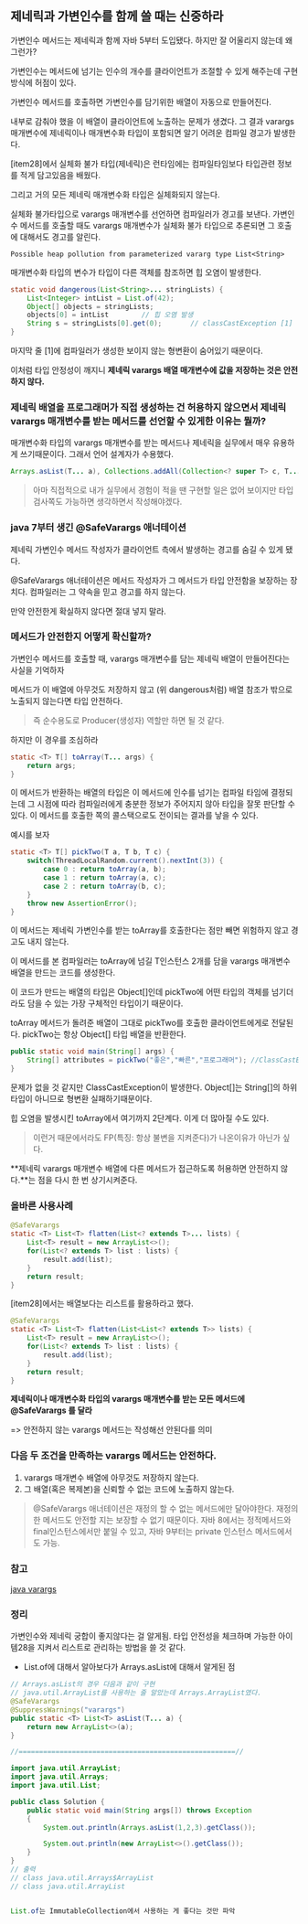 ## 제네릭과 가변인수를 함께 쓸 때는 신중하라

가변인수 메서드는 제네릭과 함께 자바 5부터 도입됐다. 하지만 잘 어울리지 않는데 왜 그런가?

가변인수는 메서드에 넘기는 인수의 개수를 클라이언트가 조절할 수 있게 해주는데 구현방식에 허점이 있다.

가변인수 메서드를 호출하면 가변인수를 담기위한 배열이 자동으로 만들어진다.

내부로 감춰야 했을 이 배열이 클라이언트에 노출하는 문제가 생겼다. 그 결과 varargs 매개변수에 제네릭이나 매개변수화 타입이 포함되면 알기 어려운 컴파일 경고가 발생한다.

[item28]에서 실체화 불가 타입(제네릭)은 런타임에는 컴파일타임보다 타입관련 정보를 적게 담고있음을 배웠다.

그리고 거의 모든 제네릭 매개변수화 타입은 실체화되지 않는다.

실체화 불가타입으로 varargs 매개변수를 선언하면 컴파일러가 경고를 보낸다.
가변인수 메서드를 호출할 때도 varargs 매개변수가 실체화 불가 타입으로 추론되면 그 호출에 대해서도 경고를 알린다.

```
Possible heap pollution from parameterized vararg type List<String>
```

매개변수화 타입의 변수가 타입이 다른 객체를 참조하면 힙 오염이 발생한다.

```java
static void dangerous(List<String>... stringLists) {
    List<Integer> intList = List.of(42);
    Object[] objects = stringLists;
    objects[0] = intList        // 힙 오염 발생
    String s = stringLists[0].get(0);       // classCastException [1]
}
```

마지막 줄 [1]에 컴파일러가 생성한 보이지 않는 형변환이 숨어있기 때문이다. 

이처럼 타입 안정성이 깨지니 **제네릭 varargs 배열 매개변수에 값을 저장하는 것은 안전하지 않다.**

### 제네릭 배열을 프로그래머가 직접 생성하는 건 허용하지 않으면서 제네릭 varargs 매개변수를 받는 메서드를 선언할 수 있게한 이유는 뭘까?

매개변수화 타입의 varargs 매개변수를 받는 메서드나 제네릭을 실무에서 매우 유용하게 쓰기때문이다. 그래서 언어 설계자가 수용했다.

```java
Arrays.asList(T... a), Collections.addAll(Collection<? super T> c, T... elements) 등
```

> 아마 직접적으로 내가 실무에서 경험이 적을 땐 구현할 일은 없어 보이지만 타입검사쪽도 가능하면 생각하면서 작성해야겠다.

### java 7부터 생긴 @SafeVarargs 애너테이션

제네릭 가변인수 메서드 작성자가 클라이언트 측에서 발생하는 경고를 숨길 수 있게 됐다.

@SafeVarargs 애너테이션은 메서드 작성자가 그 메서드가 타입 안전함을 보장하는 장치다. 컴파일러는 그 약속을 믿고 경고를 하지 않는다.

만약 안전한게 확실하지 않다면 절대 넣지 말라.

### 메서드가 안전한지 어떻게 확신할까?

가변인수 메서드를 호출할 때, varargs 매개변수를 담는 제네릭 배열이 만들어진다는 사실을 기억하자

메서드가 이 배열에 아무것도 저장하지 않고 (위 dangerous처럼) 배열 참조가 밖으로 노출되지 않는다면 타입 안전하다.

> 즉 순수용도로 Producer(생성자) 역할만 하면 될 것 같다.

하지만 이 경우를 조심하라

```java
static <T> T[] toArray(T... args) {
    return args;
}
```

이 메서드가 반환하는 배열의 타입은 이 메서드에 인수를 넘기는 컴파일 타임에 결정되는데 그 시점에 따라 컴파일러에게 충분한 정보가 주어지지 않아 타입을 잘못 판단할 수 있다.
이 메서드를 호출한 쪽의 콜스택으로도 전이되는 결과를 낳을 수 있다.

예시를 보자

```java
static <T> T[] pickTwo(T a, T b, T c) {
    switch(ThreadLocalRandom.current().nextInt(3)) {
        case 0 : return toArray(a, b);
        case 1 : return toArray(a, c);
        case 2 : return toArray(b, c);
    }
    throw new AssertionError();
}
```


이 메서드는 제네릭 가변인수를 받는 toArray를 호출한다는 점만 빼면 위험하지 않고 경고도 내지 않는다.

이 메서드를 본 컴파일러는 toArray에 넘길 T인스턴스 2개를 담을 varargs 매개변수 배열을 만드는 코드를 생성한다.

이 코드가 만드는 배열의 타입은 Object[]인데 pickTwo에 어떤 타입의 객체를 넘기더라도 담을 수 있는 가장 구체적인 타입이기 때문이다.

toArray 메서드가 돌려준 배열이 그대로 pickTwo를 호출한 클라이언트에게로 전달된다. pickTwo는 항상 Object[] 타입 배열을 반환한다.

```java
public static void main(String[] args) {
    String[] attributes = pickTwo("좋은","빠른","프로그래머"); //ClassCastException
}
```

문제가 없을 것 같지만 ClassCastException이 발생한다. Object[]는 String[]의 하위타입이 아니므로 형변환 실패하기때문이다.

힙 오염을 발생시킨 toArray에서 여기까지 2단계다. 이게 더 많아질 수도 있다.

> 이런거 때문에서라도 FP(특징: 항상 불변을 지켜준다)가 나온이유가 아닌가 싶다.

**제네릭 varargs 매개변수 배열에 다른 메서드가 접근하도록 허용하면 안전하지 않다.**는 점을 다시 한 번 상기시켜준다.

### 올바른 사용사례

```java
@SafeVarargs
static <T> List<T> flatten(List<? extends T>... lists) {
    List<T> result = new ArrayList<>();
    for(List<? extends T> list : lists) {
        result.add(list);
    }
    return result;
}
```

[item28]에서는 배열보다는 리스트를 활용하라고 했다.

```java
@SafeVarargs
static <T> List<T> flatten(List<List<? extends T>> lists) {
    List<T> result = new ArrayList<>();
    for(List<? extends T> list : lists) {
        result.add(list);
    }
    return result;
}
```

**제네릭이나 매개변수화 타입의 varargs 매개변수를 받는 모든 메서드에 @SafeVarargs 를 달라**

=> 안전하지 않는 varargs 메서드는 작성해선 안된다를 의미

### 다음 두 조건을 만족하는 varargs 메서드는 안전하다.

1. varargs 매개변수 배열에 아무것도 저장하지 않는다.
2. 그 배열(혹은 복제본)을 신뢰할 수 없는 코드에 노출하지 않는다.

> @SafeVarargs 애너테이션은 재정의 할 수 없는 메서드에만 달아야한다. 재정의한 메서드도 안전할 지는 보장할 수 없기 때문이다.
> 자바 8에서는 정적메서드와 final인스턴스에서만 붙일 수 있고, 자바 9부터는 private 인스턴스 메서드에서도 가능.


### 참고

[java varargs](https://www.baeldung.com/java-varargs)


### 정리

가변인수와 제네릭 궁합이 좋지않다는 걸 알게됨.
타입 안전성을 체크하며 가능한 아이템28을 지켜서 리스트로 관리하는 방법을 쓸 것 같다.

- List.of에 대해서 알아보다가 Arrays.asList에 대해서 알게된 점

```java
// Arrays.asList의 경우 다음과 같이 구현
// java.util.ArrayList를 사용하는 줄 알았는데 Arrays.ArrayList였다. 
@SafeVarargs
@SuppressWarnings("varargs")
public static <T> List<T> asList(T... a) {
    return new ArrayList<>(a);
}

//=====================================================//

import java.util.ArrayList;
import java.util.Arrays;
import java.util.List;

public class Solution {
	public static void main(String args[]) throws Exception
	{
		System.out.println(Arrays.asList(1,2,3).getClass());

		System.out.println(new ArrayList<>().getClass());
	}
}
// 출력
// class java.util.Arrays$ArrayList
// class java.util.ArrayList


List.of는 ImmutableCollection에서 사용하는 게 좋다는 것만 파악
```